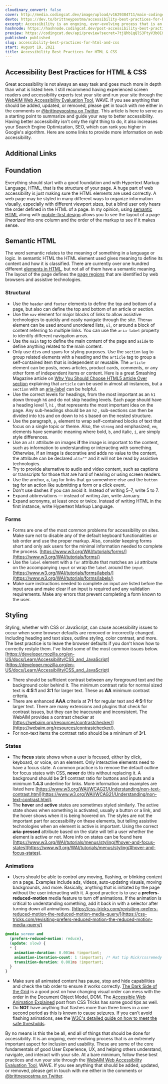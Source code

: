 ```yaml
---
cloudinary_convert: false
cover: http://media.codingcat.dev/image/upload/v1629384711/main-codingcatdev-photo/n299y699xo7tjwlctlav.png
devto: https://dev.to/brittneypostma/accessibility-best-practices-for-html-css-d51
excerpt: Accessibility is an ongoing, ever-evolving process that is an extremely important aspect for inclusion and usability. These are some of the best practices you can follow in HTML and CSS to improve the user's experience on your site.
hashnode: https://hashnode.codingcat.dev/post-accessibility-best-practices-for-html-and-css
preview: https://codingcat.dev/api/preview?secret=7tjQhb1qQlS3FtyV3b0I&selectionType=post&selectionSlug=accessibility-best-practices-for-html-and-css&_id=7aa2d1f678924b1a8a3a305bb22a2c2b
published: published
slug: accessibility-best-practices-for-html-and-css
start: August 19, 2021
title: Accessibility Best Practices for HTML & CSS
---
```

## Accessibility Best Practices for HTML & CSS

Great accessibility is not always an easy task and goes much more in depth than what is listed here. I still recommend having experienced screen readers and accessibility experts test your site and run your site through the [WebAIM Web Accessibility Evaluation Tool](https://wave.webaim.org/), WAVE. If you see anything that should be added, updated, or removed, please get in touch with me either in the comments or [@brittneypostma on Twitter](https://twitter.com/BrittneyPostma). This article is here to serve as a starting point to summarize and guide your way to better accessibility. Having better accessibility isn't only the right thing to do, it also increases your Search Engine Optimization, SEO, which can rank you higher in Google's algorithm. Here are some links to provide more information on web accessibility.

## Additional Links

## Foundation

Everything should start with a good foundation and with Hypertext Markup Language, HTML, that is the structure of your page. A huge part of web accessibility is just making sure the HTML elements are used correctly. A web page may be styled in many different ways to organize information visually, especially with different viewport sizes, but a blind user only hears the order defined in the HTML of a page. In my opinion, using [semantic HTML](https://codingcat.dev/post/accessibility-best-practices-for-html-and-css#semantic-html) along with [mobile-first design](https://codingcat.dev/post/accessibility-best-practices-for-html-and-css#mobile-first-design) allows you to see the layout of a page *linearized* into one column and the order of the markup to see if it makes sense.

## Semantic HTML

The word semantic relates to the meaning of something in a language or logic. In semantic HTML the HTML element used gives meaning to define its content and how it is classified. There are currently over one hundred different [elements in HTML](https://developer.mozilla.org/en-US/docs/Web/HTML/Element), but not all of them have a semantic meaning. The layout of the page defines the [page regions](https://www.w3.org/WAI/tutorials/page-structure/regions/) that are identified by web browsers and assistive technologies.

### Structural

- Use the `header` and `footer` elements to define the top and bottom of a page, but also can define the top and bottom of an article or section.
- Use the `nav` element for major blocks of links to allow assistive technologies to quickly and easily navigate through the site. The`nav` element can be used around unordered lists, `ul`, or around a block of content referring to multiple links. You can use the `aria-label` property to identify different navigation areas.
- Use the `main` tag to define the main content of the page and `aside` to define anything related to the main content.
- Only use `div`s and `span`s for styling purposes. Use the `section` tag to group related elements with a heading and the `article` tag to group a self-contained item that is independent or reusable. The `article` element can be posts, news articles, product cards, comments, or any other form of independent items or content. Here is a great Smashing Magazine article on [Why You Should Choose HTML5 article Over section](https://www.smashingmagazine.com/2020/01/html5-article-section/) explaining that `article` can be used in almost all instances, but a `section` with an [aria-label](https://codingcat.dev/post/accessibility-best-practices-for-html-and-css#aria-label) can be helpful.
- Use the correct levels for headings, from the most important as an `h1` down through `h6` and do not skip heading levels. Each page should have a heading level 1, `h1` , that represents the most important idea on the page. Any sub-headings should be an `h2` , sub-sections can then be divided into `h3`s and on down to `h6` s based on the nested structure.
- Use the paragraph, `p`, element to wrap self-contained blocks of text that focus on a single topic or theme. Also, the `strong` and emphasized, `em`, elements have semantic meaning where bold, `b`, and italic, `i`, are simply style differences.
- Use an `alt` attribute on images **if** the image is important to the content, such as information to understanding or interacting with something. Otherwise, if an image is decorative and adds no value to the content, the attribute can be declared `alt=""` and it will not be read by assistive technologies.
- Try to provide alternative to audio and video content, such as captions or transcripts for those that are hard of hearing or using screen readers.
- Use the anchor, `a`, tag for links that go somewhere else and the `button` tag for an action like submitting a form or a click event.
- Don't use dashes if you can avoid it. Instead of writing 5–7, write 5 to 7.
- Expand abbreviations — instead of writing Jan, write January.
- Expand acronyms, at least once or twice. Instead of writing HTML in the first instance, write Hypertext Markup Language.

### Forms

- Forms are one of the most common problems for accessibility on sites. Make sure not to disable any of the default keyboard functionalities or tab order and use the proper markup. Also, consider keeping forms short and only ask users for the minimal information needed to complete the process. [https://www.w3.org/WAI/tutorials/forms/](https://www.w3.org/WAI/tutorials/forms/)
- Use the `label` element with a `for` attribute that matches an `id` attribute on the accompanying `input` or wrap the `label` around the `input`. [https://www.w3.org/WAI/tutorials/forms/labels/](https://www.w3.org/WAI/tutorials/forms/labels/)
- Make sure instructions needed to complete an input are listed before the input area and make clear if an input is required and any validation requirements. Make any errors that prevent completing a form known to the user.

## Styling

Styling, whether with CSS or JavaScript, can cause accessibility issues to occur when some browser defaults are removed or incorrectly changed. Including heading and text sizes, outline styling, color contrast, and more. The best practice is to leave the browser defaults if you don't know how to correctly restyle them. I've listed some of the most common issues below. [https://developer.mozilla.org/en-US/docs/Learn/Accessibility/CSS_and_JavaScript](https://developer.mozilla.org/en-US/docs/Learn/Accessibility/CSS_and_JavaScript)

- There should be sufficient contrast between any foreground text and the background color behind it. The minimum contrast ratio for normal sized text is **4:5:1** and **3:1** for larger text. These as **AA** minimum contrast criteria.
- There are enhanced **AAA** criteria at **7:1** for regular text and **4:5:1** for larger text. There are many extensions and plugins that check for contrast issues, but they can be inaccurate and inconsistent. The WebAIM provides a contrast checker at [https://webaim.org/resources/contrastchecker/](https://webaim.org/resources/contrastchecker/).
- For non-text items the contrast ratio should be a minimum of **3:1**.

### States

- The **focus** state shows when a user is focused, either by click, keyboard, or voice, on an element. Only interactive elements need to have a focus state. A common practice is to remove the default outline for focus states with CSS, **never** do this without replacing it. A background should be **3:1** contrast ratio for buttons and inputs and a minimum **1.4.3** underline for links. More information and examples are listed here [https://www.w3.org/WAI/WCAG21/Understanding/non-text-contrast.html](https://www.w3.org/WAI/WCAG21/Understanding/non-text-contrast.html).
- The **hover** and **active** states are sometimes styled similarly. The active state shows when something is activated, usually a button or a link, and the hover shows when it is being hovered on. The styles are not the important part for accessibility on these elements, but telling assistive technologies when an element is active is important. Using the correct **aria-pressed** attribute based on the state will tell a user whether the element is active or not. More info on states can be found here [https://www.w3.org/WAI/tutorials/menus/styling/#hover-and-focus-states](https://www.w3.org/WAI/tutorials/menus/styling/#hover-and-focus-states).

### Animations

- Users should be able to control any moving, flashing, or blinking content on a page. Examples include ads, videos, auto-updating visuals, moving backgrounds, and more. Basically, anything that is initiated by the page without the user interacting with it. A good practice is to use a **prefers-reduced-motion** media feature to turn off animations. If the animation is critical to understanding something, add it back in with a selector after turning down all animations. [https://css-tricks.com/revisiting-prefers-reduced-motion-the-reduced-motion-media-query/](https://css-tricks.com/revisiting-prefers-reduced-motion-the-reduced-motion-media-query/)

```css
@media screen and
  (prefers-reduced-motion: reduce),
  (update: slow) {
  * {
    animation-duration: 0.001ms !important;
    animation-iteration-count: 1 !important; /* Hat tip Nick/cssremedy (https://css-tricks.com/revisiting-prefers-reduced-motion-the-reduced-motion-media-query/#comment-1700170) */
    transition-duration: 0.001ms !important;
  }
}

```

- Make sure all animated content has pause, stop and hide capabilities and check the tab order to ensure it works correctly. [The Dark Side of the Grid](https://www.matuzo.at/blog/the-dark-side-of-the-grid-part-2/) is a good post on how changing visual order can mess with the order in the Document Object Model, DOM. The [Accessible Web Animation Explained](https://css-tricks.com/accessible-web-animation-the-wcag-on-animation-explained/) post from CSS Tricks has some good tips as well.
- Do **NOT** have anything that flashes more than three times in a one second period as this is known to cause seizures. If you can't avoid flashing animations, see the [W3C's detailed guide on how to meet the safe thresholds](https://www.w3.org/TR/2008/REC-WCAG20-20081211/#general-thresholddef).

By no means is this the be all, end all of things that should be done for accessibility. It is an ongoing, ever-evolving process that is an extremely important aspect for inclusion and usability. These are some of the core fundamentals of good User Experience, UX, and helping others understand, navigate, and interact with your site. At a bare minimum, follow these best practices and run your site through the [WebAIM Web Accessibility Evaluation Tool](https://wave.webaim.org/), WAVE. If you see anything that should be added, updated, or removed, please get in touch with me either in the comments or [@brittneypostma on Twitter](https://twitter.com/BrittneyPostma).